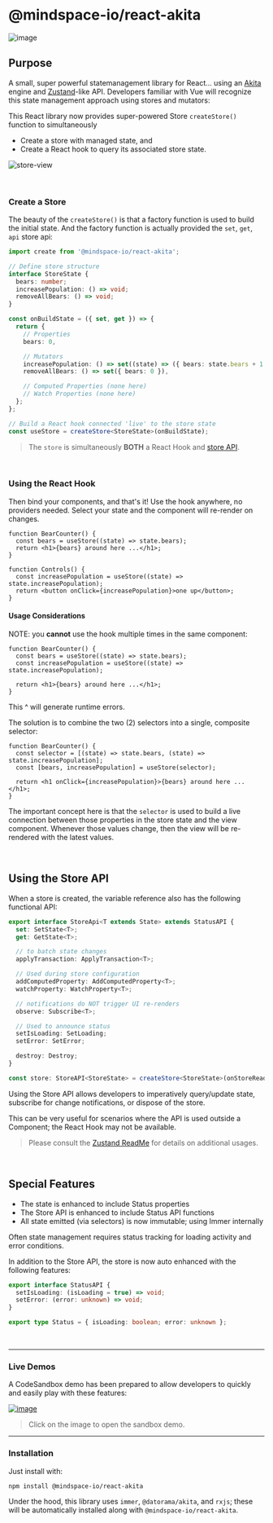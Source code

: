 # @mindspace-io/react-akita

![image](https://user-images.githubusercontent.com/210413/111729764-d4d45580-883d-11eb-8284-3f38f8963df2.png)

## Purpose

A small, super powerful statemanagement library for React... using an [Akita](https://github.com/datorama/akita) engine and [Zustand](github.com/pmndrs/zustand)-like API.
Developers familiar with Vue will recognize this state management approach using stores and mutators:

This React library now provides super-powered Store `createStore()` function to simultaneously

- Create a store with managed state, and
- Create a React hook to query its associated store state.

![store-view](https://user-images.githubusercontent.com/210413/112065962-8c65b200-8b33-11eb-86b5-1bf831b6f4de.jpg)

<br/>

### Create a Store

The beauty of the `createStore()` is that a factory function is used to build the initial state.
And the factory function is actually provided the `set`, `get`, `api` store api:

```ts
import create from '@mindspace-io/react-akita';

// Define store structure
interface StoreState {
  bears: number;
  increasePopulation: () => void;
  removeAllBears: () => void;
}

const onBuildState = ({ set, get }) => {
  return {
    // Properties
    bears: 0,

    // Mutators
    increasePopulation: () => set((state) => ({ bears: state.bears + 1 })),
    removeAllBears: () => set({ bears: 0 }),

    // Computed Properties (none here)
    // Watch Properties (none here)
  };
};

// Build a React hook connected 'live' to the store state
const useStore = createStore<StoreState>(onBuildState);
```

> The `store` is simultaneously **BOTH** a React Hook and [store API](#using-the-store-api).

<br/>

### Using the React Hook

Then bind your components, and that's it!
Use the hook anywhere, no providers needed. Select your state and the component will re-render on changes.

```tsx
function BearCounter() {
  const bears = useStore((state) => state.bears);
  return <h1>{bears} around here ...</h1>;
}

function Controls() {
  const increasePopulation = useStore((state) => state.increasePopulation);
  return <button onClick={increasePopulation}>one up</button>;
}
```

#### Usage Considerations

NOTE: you **cannot** use the hook multiple times in the same component:

```tsx
function BearCounter() {
  const bears = useStore((state) => state.bears);
  const increasePopulation = useStore((state) => state.increasePopulation);

  return <h1>{bears} around here ...</h1>;
}
```

This ^ will generate runtime errors.

The solution is to combine the two (2) selectors into a single, composite selector:

```tsx
function BearCounter() {
  const selector = [(state) => state.bears, (state) => state.increasePopulation];
  const [bears, increasePopulation] = useStore(selector);

  return <h1 onClick={increasePopulation}>{bears} around here ...</h1>;
}
```

The important concept here is that the `selector` is used to build a live connection between those properties in the store state and the view component.
Whenever those values change, then the view will be re-rendered with the latest values.

<br/>

## Using the Store API

When a store is created, the variable reference also has the following functional API:

```ts
export interface StoreApi<T extends State> extends StatusAPI {
  set: SetState<T>;
  get: GetState<T>;

  // to batch state changes
  applyTransaction: ApplyTransaction<T>;

  // Used during store configuration
  addComputedProperty: AddComputedProperty<T>;
  watchProperty: WatchProperty<T>;

  // notifications do NOT trigger UI re-renders
  observe: Subscribe<T>;

  // Used to announce status
  setIsLoading: SetLoading;
  setError: SetError;

  destroy: Destroy;
}

const store: StoreAPI<StoreState> = createStore<StoreState>(onStoreReady);
```

Using the Store API allows developers to imperatively query/update state, subscribe for change notifications, or dispose of the store.

This can be very useful for scenarios where the API is used outside a Component; the React Hook may not be available.

> Please consult the [Zustand ReadMe](https://github.com/pmndrs/zustand/blob/master/readme.md) for details on additional usages.

<br/>

## Special Features

- The state is enhanced to include Status properties
- The Store API is enhanced to include Status API functions
- All state emitted (via selectors) is now immutable; using Immer internally

Often state management requires status tracking for loading activity and error conditions.

In addition to the Store API, the store is now auto enhanced with the following features:

```ts
export interface StatusAPI {
  setIsLoading: (isLoading = true) => void;
  setError: (error: unknown) => void;
}

export type Status = { isLoading: boolean; error: unknown };
```

<br/>

---

### Live Demos

A CodeSandbox demo has been prepared to allow developers to quickly and easily play with these features:

[![image](https://user-images.githubusercontent.com/210413/112064593-3abc2800-8b31-11eb-905c-623cbcc5a7ab.png)](https://codesandbox.io/s/state-w-react-akita-createstore-it03e?file=/src/components/3-computed-property/filtered-messages.tsx)

> Click on the image to open the sandbox demo.

---

### Installation

Just install with:

```terminal
npm install @mindspace-io/react-akita
```

Under the hood, this library uses `immer`, `@datorama/akita`, and `rxjs`; these will be automatically installed along with `@mindspace-io/react-akita`.
